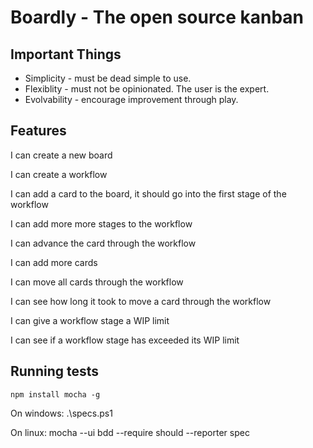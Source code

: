 Boardly - The open source kanban
================================

Important Things
----------------

- Simplicity - must be dead simple to use.
- Flexiblity - must not be opinionated. The user is the expert.
- Evolvability - encourage improvement through play.

Features
--------

I can create a new board

I can create a workflow 

I can add a card to the board, it should go into the first stage of the workflow

I can add more more stages to the workflow

I can advance the card through the workflow

I can add more cards

I can move all cards through the workflow

I can see how long it took to move a card through the workflow

I can give a workflow stage a WIP limit

I can see if a workflow stage has exceeded its WIP limit
 
Running tests
-------------

	npm install mocha -g

On windows: .\specs.ps1

On linux: mocha --ui bdd --require should --reporter spec


